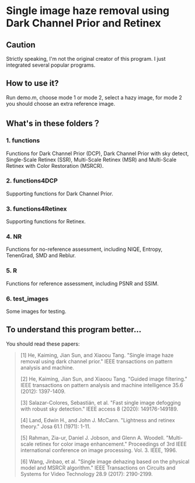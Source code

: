 ﻿# Single image haze removal using Dark Channel Prior and Retinex
## Caution
Strictly speaking, I'm not the original creator of this program. I just integrated several popular programs.
## How to use it?
Run demo.m, choose mode 1 or mode 2, select a hazy image, for mode 2 you should choose an extra reference image. 
## What's in these folders？
### 1. functions
Functions for Dark Channel Prior (DCP), Dark Channel Prior with sky detect, Single-Scale Retinex (SSR), Multi-Scale Retinex (MSR) and Multi-Scale Retinex with Color Restoration (MSRCR).
### 2. functions4DCP
Supporting functions for Dark Channel Prior.
### 3. functions4Retinex
Supporting functions for Retinex.
### 4. NR
Functions for no-reference assessment, including NIQE, Entropy, TenenGrad, SMD and Reblur.
### 5. R
Functions for reference assessment, including PSNR and SSIM.
### 6. test_images
Some images for testing.
## To understand this program better...
You should read these papers:
> [1] He, Kaiming, Jian Sun, and Xiaoou Tang. "Single image haze removal using dark channel prior." IEEE transactions on pattern analysis and machine.
> 
> [2] He, Kaiming, Jian Sun, and Xiaoou Tang. "Guided image filtering." IEEE transactions on pattern analysis and machine intelligence 35.6 (2012): 1397-1409.
> 
> [3] Salazar-Colores, Sebastián, et al. "Fast single image defogging with robust sky detection." IEEE access 8 (2020): 149176-149189.
> 
> [4] Land, Edwin H., and John J. McCann. "Lightness and retinex theory." Josa 61.1 (1971): 1-11.
> 
> [5] Rahman, Zia-ur, Daniel J. Jobson, and Glenn A. Woodell. "Multi-scale retinex for color image enhancement." Proceedings of 3rd IEEE international conference on image processing. Vol. 3. IEEE, 1996.
> 
> [6] Wang, Jinbao, et al. "Single image dehazing based on the physical model and MSRCR algorithm." IEEE Transactions on Circuits and Systems for Video Technology 28.9 (2017): 2190-2199.
